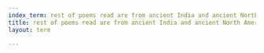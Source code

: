 ```yaml
---
index_term: rest of poems read are from ancient India and ancient North America
title: rest of poems read are from ancient India and ancient North America
layout: term

---
```

